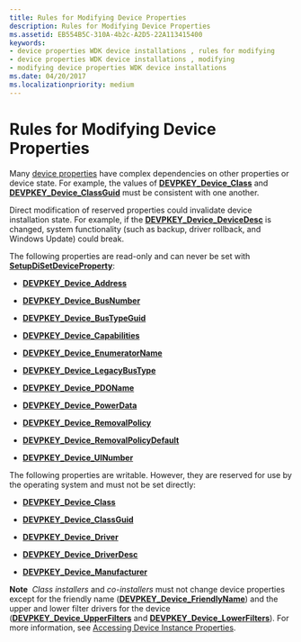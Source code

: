 ```yaml
---
title: Rules for Modifying Device Properties
description: Rules for Modifying Device Properties
ms.assetid: EB554B5C-310A-4b2c-A2D5-22A113415400
keywords:
- device properties WDK device installations , rules for modifying
- device properties WDK device installations , modifying
- modifying device properties WDK device installations
ms.date: 04/20/2017
ms.localizationpriority: medium
---
```


# Rules for Modifying Device Properties


Many [device properties](device-properties.md) have complex dependencies on other properties or device state. For example, the values of [**DEVPKEY_Device_Class**](./devpkey-device-class.md) and [**DEVPKEY_Device_ClassGuid**](./devpkey-device-classguid.md) must be consistent with one another.

Direct modification of reserved properties could invalidate device installation state. For example, if the [**DEVPKEY_Device_DeviceDesc**](./devpkey-device-devicedesc.md) is changed, system functionality (such as backup, driver rollback, and Windows Update) could break.

The following properties are read-only and can never be set with [**SetupDiSetDeviceProperty**](/windows/desktop/api/setupapi/nf-setupapi-setupdisetdevicepropertyw):

-   [**DEVPKEY_Device_Address**](./devpkey-device-address.md)

-   [**DEVPKEY_Device_BusNumber**](./devpkey-device-busnumber.md)

-   [**DEVPKEY_Device_BusTypeGuid**](./devpkey-device-bustypeguid.md)

-   [**DEVPKEY_Device_Capabilities**](./devpkey-device-capabilities.md)

-   [**DEVPKEY_Device_EnumeratorName**](./devpkey-device-enumeratorname.md)

-   [**DEVPKEY_Device_LegacyBusType**](./devpkey-device-legacybustype.md)

-   [**DEVPKEY_Device_PDOName**](./devpkey-device-pdoname.md)

-   [**DEVPKEY_Device_PowerData**](./devpkey-device-powerdata.md)

-   [**DEVPKEY_Device_RemovalPolicy**](./devpkey-device-removalpolicy.md)

-   [**DEVPKEY_Device_RemovalPolicyDefault**](./devpkey-device-removalpolicydefault.md)

-   [**DEVPKEY_Device_UINumber**](./devpkey-device-uinumber.md)

The following properties are writable. However, they are reserved for use by the operating system and must not be set directly:

-   [**DEVPKEY_Device_Class**](./devpkey-device-class.md)

-   [**DEVPKEY_Device_ClassGuid**](./devpkey-device-classguid.md)

-   [**DEVPKEY_Device_Driver**](./devpkey-device-driver.md)

-   [**DEVPKEY_Device_DriverDesc**](./devpkey-device-driverdesc.md)

-   [**DEVPKEY_Device_Manufacturer**](./devpkey-device-manufacturer.md)

**Note**  *Class installers* and *co-installers* must not change device properties except for the friendly name ([**DEVPKEY_Device_FriendlyName**](./devpkey-device-friendlyname.md)) and the upper and lower filter drivers for the device ([**DEVPKEY_Device_UpperFilters**](./devpkey-device-upperfilters.md) and [**DEVPKEY_Device_LowerFilters**](./devpkey-device-lowerfilters.md)). For more information, see [Accessing Device Instance Properties](accessing-device-instance-properties--windows-vista-and-later-.md).

 

 

